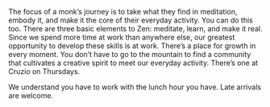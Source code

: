 The focus of a monk’s journey is to take what they find in meditation, embody it, and make it the core of their everyday activity. You can do this too. There are three basic elements to Zen: meditate, learn, and make it real. Since we spend more time at work than anywhere else, our greatest opportunity to develop these skills is at work. There’s a place for growth in every moment. You don’t have to go to the mountain to find a community that cultivates a creative spirit to meet our everyday activity. There’s one at Cruzio on Thursdays.  

We understand you have to work with the lunch hour you have.  Late arrivals are welcome.
